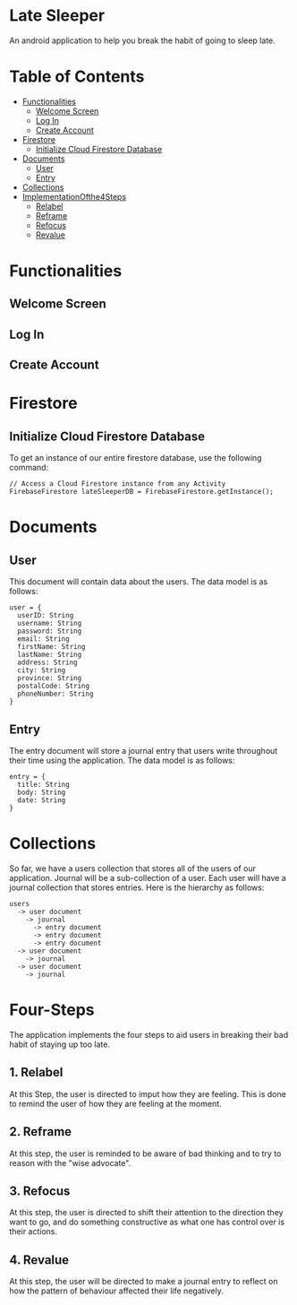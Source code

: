 # Late Sleeper
An android application to help you break the habit of going to sleep late.  

# Table of Contents
- [Functionalities](#functionalities)
  * [Welcome Screen](#welcome-screen)
  * [Log In](#log-in)
  * [Create Account](#create-account)
- [Firestore](#firestore)
  * [Initialize Cloud Firestore Database](#initialize-cloud-firestore-database)
- [Documents](#documents)
  * [User](#user)
  * [Entry](#entry)
- [Collections](#collections)
- [ImplementationOfthe4Steps](#four-steps)
  * [Relabel](#relabel)
  * [Reframe](#reframe)
  * [Refocus](#refocus)
  * [Revalue](#revalue)

# Functionalities

## Welcome Screen
## Log In
## Create Account

# Firestore

## Initialize Cloud Firestore Database
To get an instance of our entire firestore database, use the following command:
```
// Access a Cloud Firestore instance from any Activity
FirebaseFirestore lateSleeperDB = FirebaseFirestore.getInstance();
```

# Documents

## User
This document will contain data about the users. The data model is as follows:
```
user = {
  userID: String
  username: String
  password: String
  email: String
  firstName: String
  lastName: String
  address: String
  city: String
  province: String
  postalCode: String
  phoneNumber: String
}
```

## Entry
The entry document will store a journal entry that users write throughout their time using the application. The data model is as follows:
```
entry = {
  title: String
  body: String
  date: String
}
```

# Collections
So far, we have a users collection that stores all of the users of our application. Journal will be a sub-collection of a user. Each user will have a journal collection that stores entries. Here is the hierarchy as follows: 
```
users
  -> user document
    -> journal
      -> entry document
      -> entry document
      -> entry document
  -> user document
    -> journal
  -> user document
    -> journal
```

# Four-Steps
The application implements the four steps to aid users in breaking their bad habit of staying up too late.
## 1. Relabel
At this Step, the user is directed to imput how they are feeling. This is done to remind the user of how they are feeling at the moment.
## 2. Reframe
At this step, the user is reminded to be aware of bad thinking and to try to reason with the "wise advocate".
## 3. Refocus
At this step, the user is directed to shift their attention to the direction they want to go, and do something constructive as what one has control over is their actions.
## 4. Revalue
At this step, the user will be directed to make a journal entry to reflect on how the pattern of behaviour affected their life negatively.
